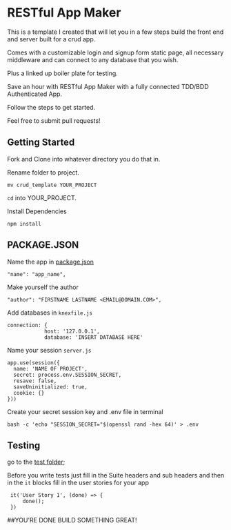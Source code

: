 # RESTful App Maker

This is a template I created that will let you in a few steps build the front end and server built for a crud app.

Comes with a customizable login and signup form static page, all necessary middleware and can connect to any database that you wish.

Plus a linked up boiler plate for testing.

Save an hour with RESTful App Maker with a fully connected TDD/BDD Authenticated App.

Follow the steps to get started.

Feel free to submit pull requests!

## Getting Started

Fork and Clone into whatever directory you do that in.

Rename folder to project.

`mv crud_template YOUR_PROJECT`

`cd` into YOUR_PROJECT.

Install Dependencies

```
npm install
```

## PACKAGE.JSON

Name the app in [package.json](package.json)

`"name": "app_name",`

Make yourself the author

`"author": "FIRSTNAME LASTNAME <EMAIL@DOMAIN.COM>",`

Add databases in `knexfile.js`

```
connection: {
            host: '127.0.0.1',
            database: 'INSERT DATABASE HERE'
```

Name your session `server.js`

```
app.use(session({
  name: 'NAME OF PROJECT',
  secret: process.env.SESSION_SECRET,
  resave: false,
  saveUninitialized: true,
  cookie: {}
}))
```

Create your secret session key and .env file in terminal

```
bash -c 'echo "SESSION_SECRET="$(openssl rand -hex 64)' > .env
```

## Testing

go to the [test folder](test/server_spec.js);

Before you write tests just fill in the Suite headers and sub headers and then in the `it` blocks fill in the user stories for your app

```
 it('User Story 1', (done) => {
     done();
 })
```

##YOU'RE DONE BUILD SOMETHING GREAT!
